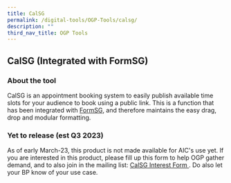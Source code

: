 ```yaml
---
title: CalSG
permalink: /digital-tools/OGP-Tools/calsg/
description: ""
third_nav_title: OGP Tools
---
```

## CalSG (Integrated with FormSG)
### About the tool 
CalSG is an appointment booking system to easily publish available time slots for your audience to book using a public link. This is a function that has been integrated with [FormSG](https://www.transformationoffice.aic.sg/digital-tools/ogp-tools/FormSGsgID/), and therefore maintains the easy drag, drop and modular formatting. 

### Yet to release (est Q3 2023)
As of early March-23, this product is not made available for AIC's use yet. If you are interested in this product, please fill up this form to help OGP gather demand, and to also join in the mailing list: [CalSG Interest Form ](https://go.gov.sg/calsg-interest). Do also let your BP know of your use case.